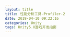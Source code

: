 ```yaml
---
layout: title
title: 性能分析工具-Profiler-2
date: 2019-04-10 09:22:16
categories: Unity
tags: Unity5.X游戏开发指南
---
```

